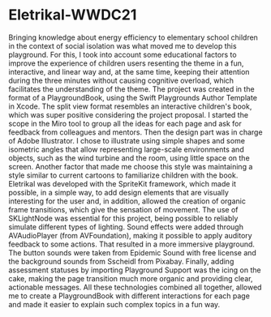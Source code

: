# Eletrikal-WWDC21

Bringing knowledge about energy efficiency to elementary school children in the context of social isolation was what moved me to develop this playground.
For this, I took into account some educational factors to improve the experience of children users resenting the theme in a fun, interactive, and linear way and, at the same time, keeping their attention during the three minutes without causing cognitive overload, which facilitates the understanding of the theme.
The project was created in the format of a PlaygroundBook, using the Swift Playgrounds Author Template in Xcode. The split view format resembles an interactive children's book, which was super positive considering the project proposal.
I started the scope in the Miro tool to group all the ideas for each page and ask for feedback from colleagues and mentors. Then the design part was in charge of Adobe Illustrator. I chose to illustrate using simple shapes and some isometric angles that allow representing large-scale environments and objects, such as the wind turbine and the room, using little space on the screen. Another factor that made me choose this style was maintaining a style similar to current cartoons to familiarize children with the book.
Eletrikal was developed with the SpriteKit framework, which made it possible, in a simple way, to add design elements that are visually interesting for the user and, in addition, allowed the creation of organic frame transitions, which give the sensation of movement. The use of SKLightNode was essential for this project, being possible to reliably simulate different types of lighting.
Sound effects were added through AVAudioPlayer (from AVFoundation), making it possible to apply auditory feedback to some actions. That resulted in a more immersive playground. The button sounds were taken from Epidemic Sound with free license and the background sounds from Sscheidl from Pixabay.
Finally, adding assessment statuses by importing Playground Support was the icing on the cake, making the page transition much more organic and providing clear, actionable messages.
All these technologies combined all together, allowed me to create a PlaygroundBook with different interactions for each page and made it easier to explain such complex topics in a fun way. 
